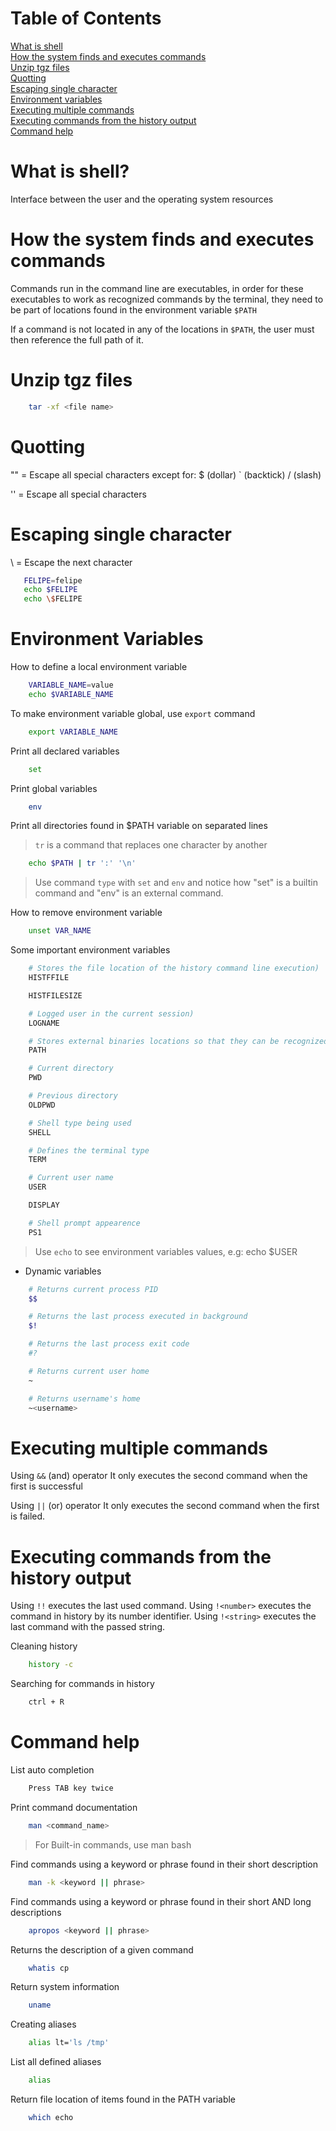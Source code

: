# Table of Contents
[What is shell](#what-is-shell)<br>
[How the system finds and executes commands](#how-the-system-finds-and-executes-commands)<br>
[Unzip tgz files](#unzip-tgz-files)<br>
[Quotting](#quotting)<br>
[Escaping single character](#escaping-single-character)<br>
[Environment variables](#environment-variables)<br>
[Executing multiple commands](#executing-multiple-commands)<br>
[Executing commands from the history output](#executing-commands-from-the-history-output)<br>
[Command help](#command-help)<br>

# What is shell?

Interface between the user and the operating system resources

# How the system finds and executes commands

Commands run in the command line are executables, in order for these executables to work as recognized commands by the terminal, they need to be part of locations found in the environment variable `$PATH`

If a command is not located in any of the locations in `$PATH`, the user must then reference the full path of it.

# Unzip tgz files
```bash
    tar -xf <file name>
```

# Quotting

 "" = Escape all special characters except for: $ (dollar) ` (backtick) / (slash)

 '' = Escape all special characters

# Escaping single character

 \ = Escape the next character
 ```bash
    FELIPE=felipe
    echo $FELIPE
    echo \$FELIPE
 ```

# Environment Variables

How to define a local environment variable

```bash
    VARIABLE_NAME=value
    echo $VARIABLE_NAME
```

To make environment variable global, use `export` command
```bash
    export VARIABLE_NAME
```

Print all declared variables
```bash
    set
```

Print global variables
```bash
    env
```

Print all directories found in $PATH variable on separated lines
> `tr` is a command that replaces one character by another
```bash
    echo $PATH | tr ':' '\n'
```

> Use command `type` with `set` and `env` and notice how "set" is a builtin command and "env" is an external command.

How to remove environment variable
```bash
    unset VAR_NAME
```

Some important environment variables

```bash
    # Stores the file location of the history command line execution)
    HISTFFILE

    HISTFILESIZE

    # Logged user in the current session)
    LOGNAME

    # Stores external binaries locations so that they can be recognized by the command line without having to use absolute path
    PATH

    # Current directory
    PWD

    # Previous directory
    OLDPWD

    # Shell type being used
    SHELL

    # Defines the terminal type
    TERM

    # Current user name
    USER

    DISPLAY

    # Shell prompt appearence
    PS1
```
> Use `echo` to see environment variables values, e.g: echo $USER

- Dynamic variables
```bash
    # Returns current process PID
    $$

    # Returns the last process executed in background
    $!

    # Returns the last process exit code
    #?

    # Returns current user home
    ~

    # Returns username's home
    ~<username>
```

# Executing multiple commands

Using `&&` (and) operator
It only executes the second command when the first is successful

Using `||` (or) operator
It only executes the second command when the first is failed.

# Executing commands from the history output

Using `!!` executes the last used command.
Using `!<number>` executes the command in history by its number identifier.
Using `!<string>` executes the last command with the passed string.

Cleaning history
```bash
    history -c
```

Searching for commands in history
```bash
    ctrl + R
```


# Command help

List auto completion
```bash
    Press TAB key twice
```

Print command documentation
```bash
    man <command_name>
```
> For Built-in commands, use man bash

Find commands using a keyword or phrase found in their short description
```bash
    man -k <keyword || phrase>
```

Find commands using a keyword or phrase found in their short AND long descriptions
```bash
    apropos <keyword || phrase>
```

Returns the description of a given command
```bash
    whatis cp
```

Return system information
```bash
    uname
```

Creating aliases
```bash
    alias lt='ls /tmp'
```

List all defined aliases
```bash
    alias
```

Return file location of items found in the PATH variable
```bash
    which echo
```